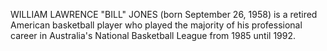 WILLIAM LAWRENCE "BILL" JONES (born September 26, 1958) is a retired American basketball player who played the majority of his professional career in Australia's National Basketball League from 1985 until 1992.
